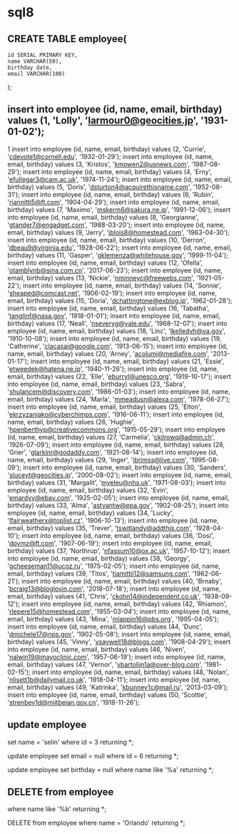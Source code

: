 # sql8

## CREATE TABLE employee(
	id SERIAL PRIMARY KEY,
	name VARCHAR(50),
	birthday date,
	email VARCHAR(100)


);


## insert into employee (id, name, email, birthday) values (1, 'Lolly', 'larmour0@geocities.jp', '1931-01-02');
1 insert into employee (id, name, email, birthday) values (2, 'Currie', 'cdevote1@cornell.edu', '1932-01-29');
insert into employee (id, name, email, birthday) values (3, 'Kristos', 'kmowen2@usnews.com', '1987-08-29');
insert into employee (id, name, email, birthday) values (4, 'Erny', 'efullegar3@cam.ac.uk', '1974-11-24');
insert into employee (id, name, email, birthday) values (5, 'Doris', 'dsturton4@acquirethisname.com', '1952-08-31');
insert into employee (id, name, email, birthday) values (6, 'Rubin', 'riannitti5@ft.com', '1904-04-29');
insert into employee (id, name, email, birthday) values (7, 'Maximo', 'mskerm6@sakura.ne.jp', '1991-12-06');
insert into employee (id, name, email, birthday) values (8, 'Georgianne', 'gtander7@engadget.com', '1988-03-20');
insert into employee (id, name, email, birthday) values (9, 'Jerry', 'jblois8@homestead.com', '1963-04-30');
insert into employee (id, name, email, birthday) values (10, 'Derron', 'dbeau9@virginia.edu', '1928-06-22');
insert into employee (id, name, email, birthday) values (11, 'Gasper', 'gklemenza@whitehouse.gov', '1999-11-04');
insert into employee (id, name, email, birthday) values (12, 'Ofella', 'otamblynb@sina.com.cn', '2017-06-23');
insert into employee (id, name, email, birthday) values (13, 'Nickie', 'nminneyc@freewebs.com', '1921-05-22');
insert into employee (id, name, email, birthday) values (14, 'Sonnie', 'sheaped@comcast.net', '1906-02-19');
insert into employee (id, name, email, birthday) values (15, 'Doria', 'dchattingtone@exblog.jp', '1962-01-28');
insert into employee (id, name, email, birthday) values (16, 'Tabatha', 'tanglinf@nasa.gov', '1918-01-01');
insert into employee (id, name, email, birthday) values (17, 'Neall', 'nseveryg@yale.edu', '1968-12-07');
insert into employee (id, name, email, birthday) values (18, 'Linc', 'lkelledyh@va.gov', '1910-10-08');
insert into employee (id, name, email, birthday) values (19, 'Catherine', 'clacasai@google.com', '1913-06-15');
insert into employee (id, name, email, birthday) values (20, 'Arney', 'acolumj@mediafire.com', '2013-01-17');
insert into employee (id, name, email, birthday) values (21, 'Essie', 'etweedek@hatena.ne.jp', '1940-11-26');
insert into employee (id, name, email, birthday) values (22, 'Elle', 'eburryl@unesco.org', '1919-10-17');
insert into employee (id, name, email, birthday) values (23, 'Sabra', 'shulancem@discovery.com', '1986-01-03');
insert into employee (id, name, email, birthday) values (24, 'Marla', 'mmeadusn@alexa.com', '1978-06-27');
insert into employee (id, name, email, birthday) values (25, 'Elton', 'ekrzyzaniako@cyberchimps.com', '1916-06-11');
insert into employee (id, name, email, birthday) values (26, 'Hughie', 'hpenberthyp@creativecommons.org', '1915-05-29');
insert into employee (id, name, email, birthday) values (27, 'Carmelia', 'ckilrowq@admin.ch', '1926-07-09');
insert into employee (id, name, email, birthday) values (28, 'Grier', 'glarkinr@godaddy.com', '1921-08-14');
insert into employee (id, name, email, birthday) values (29, 'Inger', 'ibrimss@live.com', '1995-08-09');
insert into employee (id, name, email, birthday) values (30, 'Sanders', 'sluceyt@geocities.jp', '2000-08-02');
insert into employee (id, name, email, birthday) values (31, 'Margalit', 'myeleu@nhs.uk', '1971-08-03');
insert into employee (id, name, email, birthday) values (32, 'Evin', 'emardyv@ebay.com', '1925-02-05');
insert into employee (id, name, email, birthday) values (33, 'Alma', 'astyantw@epa.gov', '1902-08-25');
insert into employee (id, name, email, birthday) values (34, 'Lucky', 'lfairweatherx@toplist.cz', '1906-10-13');
insert into employee (id, name, email, birthday) values (35, 'Trever', 'tswitlandy@addthis.com', '1928-04-10');
insert into employee (id, name, email, birthday) values (36, 'Dosi', 'dpymz@ft.com', '1907-06-19');
insert into employee (id, name, email, birthday) values (37, 'Northrup', 'nfassum10@ox.ac.uk', '1957-10-12');
insert into employee (id, name, email, birthday) values (38, 'Georgy', 'gcheeseman11@ucoz.ru', '1975-02-05');
insert into employee (id, name, email, birthday) values (39, 'Titos', 'tiamittii12@samsung.com', '1962-06-21');
insert into employee (id, name, email, birthday) values (40, 'Brnaby', 'bcraig13@bloglovin.com', '2018-07-18');
insert into employee (id, name, email, birthday) values (41, 'Chris', 'ckohn14@independent.co.uk', '1938-09-12');
insert into employee (id, name, email, birthday) values (42, 'Rhiamon', 'rlepere15@homestead.com', '1955-03-04');
insert into employee (id, name, email, birthday) values (43, 'Mina', 'mlappin16@pbs.org', '1995-04-05');
insert into employee (id, name, email, birthday) values (44, 'Dunc', 'dmichele17@nps.gov', '1902-05-08');
insert into employee (id, name, email, birthday) values (45, 'Vinny', 'vsaywell18@blogs.com', '1908-04-29');
insert into employee (id, name, email, birthday) values (46, 'Niven', 'nalwin19@mayoclinic.com', '1957-06-19');
insert into employee (id, name, email, birthday) values (47, 'Vernor', 'vbartolijn1a@over-blog.com', '1981-02-15');
insert into employee (id, name, email, birthday) values (48, 'Nolan', 'nlisett1b@dailymail.co.uk', '1918-04-11');
insert into employee (id, name, email, birthday) values (49, 'Katrinka', 'kbunney1c@mail.ru', '2013-03-09');
insert into employee (id, name, email, birthday) values (50, 'Scottie', 'strenbey1d@miitbeian.gov.cn', '1918-11-26');


## update employee
set name = 'selin'
where id = 3
returning *;

update employee
set email = null
where id = 6
returning *;

update employee
set birthday = null
where name like '%a'
returning *;


## DELETE from employee
where name like '%b'
returning *;

DELETE from employee
where name = 'Orlando'
returning *;
